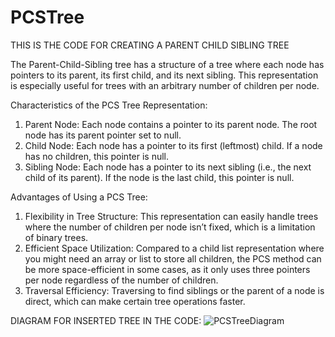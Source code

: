 # PCSTree
THIS IS THE CODE FOR CREATING A PARENT CHILD SIBLING TREE

The Parent-Child-Sibling tree has a structure of a tree where each node has pointers to its parent, its first child, and its next sibling. This representation is especially useful for trees with an arbitrary number of children per node.

Characteristics of the PCS Tree Representation:
1. Parent Node: Each node contains a pointer to its parent node. The root node has its parent pointer set to null.
2. Child Node: Each node has a pointer to its first (leftmost) child. If a node has no children, this pointer is null.
3. Sibling Node: Each node has a pointer to its next sibling (i.e., the next child of its parent). If the node is the last child, this pointer is null.


Advantages of Using a PCS Tree:
1. Flexibility in Tree Structure: This representation can easily handle trees where the number of children per node isn’t fixed, which is a limitation of binary trees.
2. Efficient Space Utilization: Compared to a child list representation where you might need an array or list to store all children, the PCS method can be more space-efficient in some cases, as it only uses three pointers per node regardless of the number of children.
3. Traversal Efficiency: Traversing to find siblings or the parent of a node is direct, which can make certain tree operations faster.



DIAGRAM FOR INSERTED TREE IN THE CODE:
![PCSTreeDiagram](https://github.com/saumyaparmar/PCSTree/assets/18940132/650c7e7d-0f88-4fd7-9855-9b3502fdc40e)



